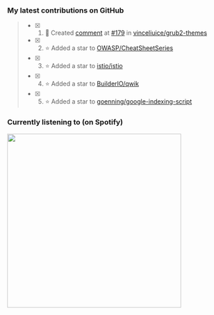 ### My latest contributions on GitHub
<!--START_SECTION:activity-->
> - [x] 1. 💬 Created [comment](https://github.com/vinceliuice/grub2-themes/issues/179#issuecomment-1963622419) at [#179](https://github.com/vinceliuice/grub2-themes/issues/179) in [vinceliuice/grub2-themes](https://github.com/vinceliuice/grub2-themes)
> - [x] 2. ⭐ Added a star to [OWASP/CheatSheetSeries](https://github.com/OWASP/CheatSheetSeries)
> - [x] 3. ⭐ Added a star to [istio/istio](https://github.com/istio/istio)
> - [x] 4. ⭐ Added a star to [BuilderIO/qwik](https://github.com/BuilderIO/qwik)
> - [x] 5. ⭐ Added a star to [goenning/google-indexing-script](https://github.com/goenning/google-indexing-script)
<!--END_SECTION:activity-->

### Currently listening to (on Spotify)
<img src="https://spotify-hyduez.vercel.app/api/spotify" width="400em">
